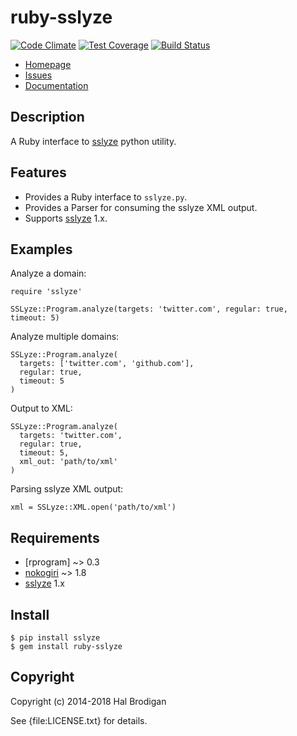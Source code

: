 # ruby-sslyze

[![Code Climate](https://codeclimate.com/github/trailofbits/ruby-sslyze/badges/gpa.svg)](https://codeclimate.com/github/trailofbits/ruby-sslyze)
[![Test Coverage](https://codeclimate.com/github/trailofbits/ruby-sslyze/badges/coverage.svg)](https://codeclimate.com/github/trailofbits/ruby-sslyze)
[![Build Status](https://travis-ci.org/trailofbits/ruby-sslyze.svg)](https://travis-ci.org/trailofbits/ruby-sslyze)

* [Homepage](https://github.com/trailofbits/ruby-sslyze#readme)
* [Issues](https://github.com/trailofbits/ruby-sslyze/issues)
* [Documentation](http://rubydoc.info/gems/ruby-sslyze/frames)

## Description

A Ruby interface to [sslyze] python utility.

## Features

* Provides a Ruby interface to `sslyze.py`.
* Provides a Parser for consuming the sslyze XML output.
* Supports [sslyze] 1.x.

## Examples

Analyze a domain:

    require 'sslyze'

    SSLyze::Program.analyze(targets: 'twitter.com', regular: true, timeout: 5)

Analyze multiple domains:

    SSLyze::Program.analyze(
      targets: ['twitter.com', 'github.com'],
      regular: true,
      timeout: 5
    )

Output to XML:

    SSLyze::Program.analyze(
      targets: 'twitter.com',
      regular: true,
      timeout: 5,
      xml_out: 'path/to/xml'
    )

Parsing sslyze XML output:

    xml = SSLyze::XML.open('path/to/xml')

## Requirements

* [rprogram] ~> 0.3
* [nokogiri] ~> 1.8
* [sslyze] 1.x

## Install

    $ pip install sslyze
    $ gem install ruby-sslyze

## Copyright

Copyright (c) 2014-2018 Hal Brodigan

See {file:LICENSE.txt} for details.

[sslyze]: https://github.com/nabla-c0d3/sslyze#readme

[rpgoram]: https://github.com/postmodern/rprogram#readme
[nokogiri]: http://www.nokogiri.org/
